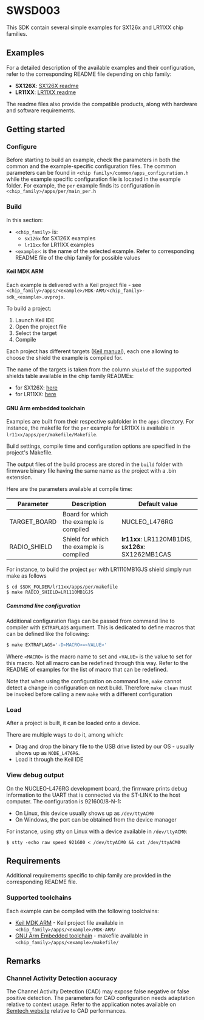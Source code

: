# SWSD003

This SDK contain several simple examples for SX126x and LR11XX chip families.

## Examples

For a detailed description of the available examples and their configuration, refer to the corresponding README file depending on chip family:

- **SX126X**: [SX126X readme](sx126x/README.md)
- **LR11XX**: [LR11XX readme](lr11xx/README.md)

The readme files also provide the compatible products, along with hardware and software requirements.

## Getting started

### Configure

Before starting to build an example, check the parameters in both the common and the example-specific configuration files.
The common parameters can be found in `<chip family>/common/apps_configuration.h` while the example specific configuration file is located in the example folder. For example, the `per` example finds its configuration in `<chip_family>/apps/per/main_per.h`

### Build

In this section:
- `<chip_family>` is:
  - `sx126x` for SX126X examples
  - `lr11xx` for LR11XX examples
- `<example>`: is the name of the selected example. Refer to corresponding README file of the chip family for possible values

#### Keil MDK ARM

Each example is delivered with a Keil project file - see `<chip_family>/apps/<example>/MDK-ARM/<chip_family>-sdk_<example>.uvprojx`.

To build a project:

1. Launch Keil IDE
2. Open the project file
3. Select the target
4. Compile

Each project has different targets ([Keil manual](https://www.keil.com/support/man/docs/uv4/uv4_ca_projtargfilegr.htm)), each one allowing to choose the shield the example is compiled for.

The name of the targets is taken from the column `shield` of the supported shields table available in the chip family READMEs:
- for SX126X:  [here](sx126x/README.md#supported-shields)
- for LR11XX:  [here](lr11xx/README.md#supported-shields)

#### GNU Arm embedded toolchain

Examples are built from their respective subfolder in the `apps` directory. For instance, the makefile for the `per` example for LR11XX is available in `lr11xx/apps/per/makefile/Makefile`.

Build settings, compile time and configuration options are specified in the project's Makefile.

The output files of the build process are stored in the `build` folder with firmware binary file having the same name as the project with a .bin extension.

Here are the parameters available at compile time:

| Parameter    | Description                              | Default value                                      |
| ------------ | ---------------------------------------- | -------------------------------------------------- |
| TARGET_BOARD | Board for which the example is compiled  | NUCLEO_L476RG                                      |
| RADIO_SHIELD | Shield for which the example is compiled | **lr11xx**: LR1120MB1DIS, **sx126x**: SX1262MB1CAS |

For instance, to build the project `per` with LR1110MB1GJS shield simply run make as follows

```shell
$ cd $SDK_FOLDER/lr11xx/apps/per/makefile
$ make RADIO_SHIELD=LR1110MB1GJS
```

##### Command line configuration

Additional configuration flags can be passed from command line to compiler with `EXTRAFLAGS` argument.
This is dedicated to define macros that can be defined like the following:

```bash
$ make EXTRAFLAGS='-D<MACRO>=<VALUE>'
```

Where `<MACRO>` is the macro name to set and `<VALUE>` is the value to set for this macro.
Not all macro can be redefined through this way. Refer to the README of examples for the list of macro that can be redefined.

Note that when using the configuration on command line, `make` cannot detect a change in configuration on next build.
Therefore `make clean` must be invoked before calling a new `make` with a different configuration

### Load

After a project is built, it can be loaded onto a device.

There are multiple ways to do it, among which:

* Drag and drop the binary file to the USB drive listed by our OS - usually shows up as `NODE_L476RG`.
* Load it through the Keil IDE

### View debug output

On the NUCLEO-L476RG development board, the firmware prints debug information to the UART that is connected via the ST-LINK to the host computer. The configuration is 921600/8-N-1:

* On Linux, this device usually shows up as `/dev/ttyACM0`
* On Windows, the port can be obtained from the device manager

For instance, using stty on Linux with a device available in `/dev/ttyACM0`:

```shell
$ stty -echo raw speed 921600 < /dev/ttyACM0 && cat /dev/ttyACM0
```

## Requirements

Additional requirements specific to chip family are provided in the corresponding README file.

### Supported toolchains

Each example can be compiled with the following toolchains:

* [Keil MDK ARM](https://www2.keil.com/mdk5) - Keil project file available in `<chip_family>/apps/<example>/MDK-ARM/`
* [GNU Arm Embedded toolchain](https://developer.arm.com/tools-and-software/open-source-software/developer-tools/gnu-toolchain/gnu-rm) - makefile available in `<chip_family>/apps/<example>/makefile/`

## Remarks

### Channel Activity Detection accuracy

The Channel Activity Detection (CAD) may expose false negative or false positive detection.
The parameters for CAD configuration needs adaptation relative to context usage.
Refer to the application notes available on [Semtech website](https://www.semtech.com/) relative to CAD performances.
